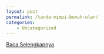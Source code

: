 ```yaml
---
layout: post
permalink: /tanda-mimpi-bunuh-ular/
categories:
    - Uncategorized
---
```


[Baca Selengkapnya](/01)